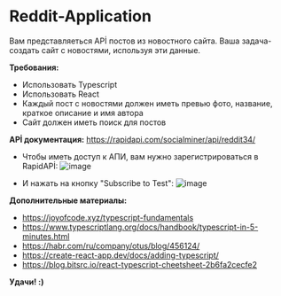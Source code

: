 # Reddit-Application


Вам представляеться APİ постов из новостного сайта. Ваша задача- создать сайт с новостями, используя эти данные. 
 
 
 
**Требования:**
- Использовать Typescript
- Использовать React
- Каждый пост с новостями должен иметь превью фото, название, краткое описание и имя автора
- Сайт должен иметь поиск для постов 
 
 
 
**APİ документация:**
https://rapidapi.com/socialminer/api/reddit34/ 
 
- Чтобы иметь доступ к АПИ, вам нужно зарегистрироваться в RapidAPİ:
![image](https://user-images.githubusercontent.com/55394442/199151552-f3b6c12d-527f-4d62-9786-473e8bafc17c.png)

- И нажать на кнопку "Subscribe to Test":
 ![image](https://user-images.githubusercontent.com/55394442/199150852-4aa9895d-c045-4871-b7e2-5b0158089b5b.png)
 
 
 **Дополнительные материалы:**
 - https://joyofcode.xyz/typescript-fundamentals
 - https://www.typescriptlang.org/docs/handbook/typescript-in-5-minutes.html
 - https://habr.com/ru/company/otus/blog/456124/
 - https://create-react-app.dev/docs/adding-typescript/
 - https://blog.bitsrc.io/react-typescript-cheetsheet-2b6fa2cecfe2


**Удачи! :)**



 


